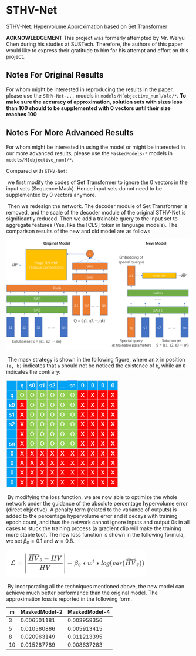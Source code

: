 # STHV-Net
STHV-Net: Hypervolume Approximation based on Set Transformer

**ACKNOWLEDGEMENT**
This project was formerly attempted by Mr. Weiyu Chen during his studies at SUSTech. Therefore, the authors of this paper would like to express their gratitude to him for his attempt and effort on this project.


## **Notes For Original Results**

For whom might be interested in reproducing the results in the paper, please use the `STHV-Net-...` models in `models/M[objective_num]/old/*`.  **To make sure the accuracy of approximation, solution sets with sizes less than 100 should to be supplemented with 0 vectors until their size reaches 100**

## Notes For More Advanced Results

For whom might be interested in using the model or might be interested in our more advanced results, please use the `MaskedModels-*` models in `models/M[objective_num]/*`.

Compared with `STHV-Net`:

​	 we first modify the codes of Set Transformer to ignore the 0 vectors in the input sets (Sequence Mask). Hence input sets do not need to be supplemented by 0 vectors anymore.

​	Then we redesign the network. The decoder module of Set Transformer is removed, and the scale of the decoder module of the original STHV-Net is significantly reduced. Then we add a trainable query to the input set to aggregate features (Yes, like the [CLS] token in language models). The comparison results of the new and old model are as follows

![image-20230428125323876](assets/p1.png)

​	The mask strategy is shown in the following figure, where an `X` in position `(a, b)` indicates that `a` should not be noticed the existence of `b`, while an `O` indicates the contrary:

![](assets/p2.png)

​	By modifying the loss function, we are now able to optimize the whole network under the guidance of the absolute percentage hypervolume error (direct objective). A penalty term (related to the variance of outputs) is added to the percentage hypervolume error and it decays with training epoch count, and thus the network cannot ignore inputs and output 0s in all cases to stuck the training process (a gradient clip will make the training more stable too). The new loss function is shown in the following formula, we set $\beta_0=0.1$ and $w=0.8$. 

![](assets/p3.png)

​	By incorporating all the techniques mentioned above, the new model can achieve much better performance than the original model. The approximation loss is reported in the following form.

| m    | MaskedModel-2 | MaskedModel-4 |
| ---- | ------------- | ------------- |
| 3    | 0.006501181   | 0.003959356   |
| 5    | 0.010560866   | 0.005913415   |
| 8    | 0.020963149   | 0.011213395   |
| 10   | 0.015287789   | 0.008637283   |

